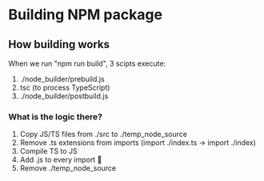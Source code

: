 # Building NPM package

## How building works

When we run "npm run build", 3 scipts execute: 
1. ./node_builder/prebuild.js
2. tsc (to process TypeScript)
3. ./node_builder/postbuild.js

### What is the logic there?

1. Copy JS/TS files from ./src to ./temp_node_source
2. Remove .ts extensions from imports (import ./index.ts -> import ./index)
3. Compile TS to JS
4. Add .js to every import 🙈
5. Remove ./temp_node_source